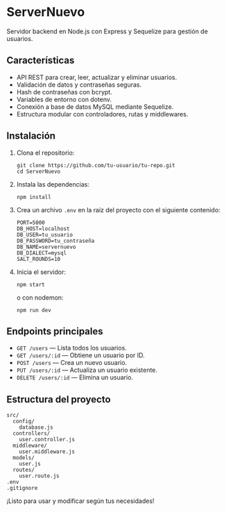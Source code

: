 # ServerNuevo

Servidor backend en Node.js con Express y Sequelize para gestión de usuarios.

## Características

- API REST para crear, leer, actualizar y eliminar usuarios.
- Validación de datos y contraseñas seguras.
- Hash de contraseñas con bcrypt.
- Variables de entorno con dotenv.
- Conexión a base de datos MySQL mediante Sequelize.
- Estructura modular con controladores, rutas y middlewares.

## Instalación

1. Clona el repositorio:
   ```
   git clone https://github.com/tu-usuario/tu-repo.git
   cd ServerNuevo
   ```

2. Instala las dependencias:
   ```
   npm install
   ```

3. Crea un archivo `.env` en la raíz del proyecto con el siguiente contenido:
   ```
   PORT=5000
   DB_HOST=localhost
   DB_USER=tu_usuario
   DB_PASSWORD=tu_contraseña
   DB_NAME=servernuevo
   DB_DIALECT=mysql
   SALT_ROUNDS=10
   ```

4. Inicia el servidor:
   ```
   npm start
   ```
   o con nodemon:
   ```
   npm run dev
   ```

## Endpoints principales

- `GET /users` — Lista todos los usuarios.
- `GET /users/:id` — Obtiene un usuario por ID.
- `POST /users` — Crea un nuevo usuario.
- `PUT /users/:id` — Actualiza un usuario existente.
- `DELETE /users/:id` — Elimina un usuario.

## Estructura del proyecto

```
src/
  config/
    database.js
  controllers/
    user.controller.js
  middleware/
    user.middleware.js
  models/
    user.js
  routes/
    user.route.js
.env
.gitignore
```


¡Listo para usar y modificar según tus necesidades!
 
 
